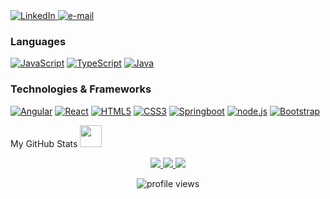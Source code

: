
<a href="www.linkedin.com/in/emely-dayanna-tarazona-perez-471746293">
    <img src="https://img.shields.io/badge/LinkedIn-purple?style=flat-square&logo=linkedin" alt="LinkedIn">
</a>
<a href="mailto:emely.tarazona97@gmail.com">
    <img src="https://img.shields.io/badge/Email-purple?style=flat-square&logo=gmail&logoColor=white" alt="e-mail">
</a>

### Languages

[![JavaScript](https://img.shields.io/badge/javascript-black?style=for-the-badge&logo=javascript)](https://github.com/JulianRivers)
[![TypeScript](https://img.shields.io/badge/typescript-black?style=for-the-badge&logo=typescript)](https://github.com/JulianRivers)
[![Java](https://img.shields.io/badge/java-black?style=for-the-badge&logo=openjdk)](https://github.com/JulianRivers)


### Technologies & Frameworks

[![Angular](https://img.shields.io/badge/angular-black?style=for-the-badge&logo=angular)](https://github.com/JulianRivers)
[![React](https://img.shields.io/badge/react-black?style=for-the-badge&logo=react)](https://github.com/JulianRivers)
[![HTML5](https://img.shields.io/badge/html5-black?style=for-the-badge&logo=html5)](https://hub.docker.com/u/JulianRivers)
[![CSS3](https://img.shields.io/badge/css3-black?style=for-the-badge&logo=css3)](https://hub.docker.com/u/JulianRivers)
[![Springboot](https://img.shields.io/badge/springboot-black?style=for-the-badge&logo=springboot)](https://github.com/JulianRivers)
[![node.js](https://img.shields.io/badge/node.js-black?style=for-the-badge&logo=node.js)](https://github.com/JulianRivers)
[![Bootstrap](https://img.shields.io/badge/bootstrap-black?style=for-the-badge&logo=bootstrap)](https://github.com/JulianRivers)


<summary>My GitHub Stats <img src = "https://i.pinimg.com/originals/65/c4/f4/65c4f452571be1261e9c623f7da488ac.gif" width = 35px> </summary>
<p align="center">
  <a href="https://github.com/EmelyTarazonaPerez">
    <img src="https://github-profile-summary-cards.vercel.app/api/cards/profile-details?username=EmelyTarazonaPerez&theme=transparent" />
  </a>
  <a href="https://github.com/EmelyTarazonaPerez">
    <img src="https://github-readme-streak-stats.herokuapp.com/?user=EmelyTarazonaPerez&hide_border=true&card_width=338&theme=transparent" />
  </a>
  <a href="https://github.com/EmelyTarazonaPerez">
    <img src="http://github-profile-summary-cards.vercel.app/api/cards/repos-per-language?username=EmelyTarazonaPerez&theme=transparent" />
  </a>
</div>
</p>
<p align="center"> <img src="https://komarev.com/ghpvc/?username=EmelyTarazonaPerez&label=Profile%20views&color=0e75b6&style=flat" alt="profile views" />
</p>